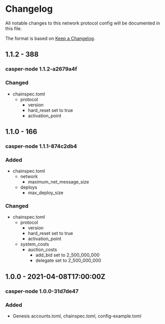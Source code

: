 # Changelog

All notable changes to this network protocol config will be documented in this file.  

The format is based on [Keep a Changelog](https://keepachangelog.com/en/1.0.0/).

[comment]: <> (Added:      new features)
[comment]: <> (Changed:    changes in existing functionality)
[comment]: <> (Deprecated: soon-to-be removed features)
[comment]: <> (Removed:    now removed features)
[comment]: <> (Fixed:      any bug fixes)
[comment]: <> (Security:   in case of vulnerabilities)


## 1.1.2 - 388
### casper-node 1.1.2-a2679a4f

### Changed
* chainspec.toml
  * protocol
    * version
    * hard_reset set to true
    * activation_point


## 1.1.0 - 166
### casper-node 1.1.1-874c2db4

### Added
* chainspec.toml
  * network
    * maximum_net_message_size
  * deploys
    * max_deploy_size

### Changed
* chainspec.toml
  * protocol
    * version
    * hard_reset set to true
    * activation_point
  * system_costs
    * auction_costs
      * add_bid set to 2_500_000_000
      * delegate set to 2_500_000_000


## 1.0.0 - 2021-04-08T17:00:00Z
### casper-node 1.0.0-31d7de47

### Added
* Genesis accounts.toml, chainspec.toml, config-example.toml
